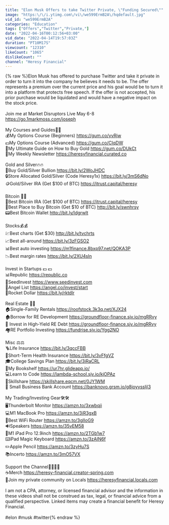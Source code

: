 ```yaml
---
title: "Elon Musk Offers to take Twitter Private, \"Funding Secured\""
image: "https:\/\/i.ytimg.com\/vi\/we599ErmB2A\/hqdefault.jpg"
vid_id: "we599ErmB2A"
categories: "Education"
tags: ["Offers","Twitter","Private,"]
date: "2022-04-16T00:12:56+03:00"
vid_date: "2022-04-14T19:57:03Z"
duration: "PT10M17S"
viewcount: "12310"
likeCount: "1065"
dislikeCount: ""
channel: "Heresy Financial"
---
```

{% raw %}Elon Musk has offered to purchase Twitter and take it private in order to turn it into the company he believes it needs to be. The offer represents a premium over the current price and his goal would be to turn it into a platform that protects free speech. If the offer is not accepted, his prior purchase would be liquidated and would have a negative impact on the stock price. <br /><br />Join me at Market Disruptors Live May 6-8 <a rel="nofollow" target="blank" href="https://go.1markmoss.com/joseph">https://go.1markmoss.com/joseph</a>  <br /><br />My Courses and Guides🍎🍎<br />💰My Options Course (Beginners) <a rel="nofollow" target="blank" href="https://gum.co/yvRjw">https://gum.co/yvRjw</a><br />💵My Options Course (Advanced) <a rel="nofollow" target="blank" href="https://gum.co/CIqDW">https://gum.co/CIqDW</a><br />🔑My Ultimate Guide on How to Buy Gold <a rel="nofollow" target="blank" href="https://gum.co/DUkCt">https://gum.co/DUkCt</a><br />📝My Weekly Newsletter <a rel="nofollow" target="blank" href="https://heresyfinancial.curated.co">https://heresyfinancial.curated.co</a><br /> <br />Gold and Silver🔥🔥<br />📱Buy Gold/Silver Bullion <a rel="nofollow" target="blank" href="https://bit.ly/2WoJHDC">https://bit.ly/2WoJHDC</a><br />🔒Store Allocated Gold/Silver (Code Heresy1x) <a rel="nofollow" target="blank" href="https://bit.ly/3mS6dNo">https://bit.ly/3mS6dNo</a> <br />🪙Gold/Silver IRA (Get $100 of BTC) <a rel="nofollow" target="blank" href="https://itrust.capital/heresy">https://itrust.capital/heresy</a>   <br /><br />Bitcoin 💎💎<br />🔐Best Bitcoin IRA (Get $100 of BTC) <a rel="nofollow" target="blank" href="https://itrust.capital/heresy">https://itrust.capital/heresy</a> <br />🦢Best Place to Buy Bitcoin (Get $10 of BTC) <a rel="nofollow" target="blank" href="http://bit.ly/swnhrsy">http://bit.ly/swnhrsy</a> <br />📟Best Bitcoin Wallet <a rel="nofollow" target="blank" href="http://bit.ly/ldgrwlt">http://bit.ly/ldgrwlt</a> <br /><br />Stocks💰💰<br />💹Best charts (Get $30) <a rel="nofollow" target="blank" href="http://bit.ly/tvchrts">http://bit.ly/tvchrts</a> <br />📈Best all-around <a rel="nofollow" target="blank" href="https://bit.ly/3zFGSO2">https://bit.ly/3zFGSO2</a><br />📊Best auto investing <a rel="nofollow" target="blank" href="https://m1finance.8bxp97.net/QOKA3P">https://m1finance.8bxp97.net/QOKA3P</a> <br />📉Best margin rates <a rel="nofollow" target="blank" href="https://bit.ly/2XU4sIn">https://bit.ly/2XU4sIn</a>  <br /><br />Invest in Startups  💵 💵<br />📊Republic <a rel="nofollow" target="blank" href="https://republic.co">https://republic.co</a> <br />🌱SeedInvest <a rel="nofollow" target="blank" href="https://www.seedinvest.com">https://www.seedinvest.com</a> <br />👼Angel List <a rel="nofollow" target="blank" href="https://angel.co/invest/start">https://angel.co/invest/start</a> <br />🚀Rocket Dollar <a rel="nofollow" target="blank" href="https://bit.ly/rktdlr">https://bit.ly/rktdlr</a><br /><br />Real Estate 🚀🚀<br />🏠Single-Family Rentals <a rel="nofollow" target="blank" href="https://roofstock.3k3q.net/XJX24">https://roofstock.3k3q.net/XJX24</a> <br />🏚Borrow for RE Development <a rel="nofollow" target="blank" href="https://groundfloor-finance.sjv.io/mgRRvy">https://groundfloor-finance.sjv.io/mgRRvy</a> <br />🏡 Invest in High-Yield RE Debt <a rel="nofollow" target="blank" href="https://groundfloor-finance.sjv.io/mgRRvy">https://groundfloor-finance.sjv.io/mgRRvy</a> <br />🏘RE Portfolio Investing <a rel="nofollow" target="blank" href="https://fundrise.sjv.io/Ygg2NO">https://fundrise.sjv.io/Ygg2NO</a> <br /><br />Misc ⚖️⚖️<br />🪜Life Insurance <a rel="nofollow" target="blank" href="https://bit.ly/3qccFBB">https://bit.ly/3qccFBB</a> <br />🏥Short-Term Health Insurance <a rel="nofollow" target="blank" href="https://bit.ly/3vFfgVZ">https://bit.ly/3vFfgVZ</a> <br />🎓College Savings Plan <a rel="nofollow" target="blank" href="https://bit.ly/3iRaCRL">https://bit.ly/3iRaCRL</a> <br />📖My Bookshelf <a rel="nofollow" target="blank" href="https://ur7hr.glideapp.io/">https://ur7hr.glideapp.io/</a>  <br />💻Learn to Code <a rel="nofollow" target="blank" href="https://lambda-school.sjv.io/kjOPAz">https://lambda-school.sjv.io/kjOPAz</a> <br />🍎Skillshare <a rel="nofollow" target="blank" href="https://skillshare.eqcm.net/0JY1WM">https://skillshare.eqcm.net/0JY1WM</a> <br />🏦 Small Business Bank Account <a rel="nofollow" target="blank" href="https://banknovo.grsm.io/g8joyyssljl3">https://banknovo.grsm.io/g8joyyssljl3</a> <br /><br />My Trading/Investing Gear🛠🛠<br />🖥Thunderbolt Monitor <a rel="nofollow" target="blank" href="https://amzn.to/3xwbqji">https://amzn.to/3xwbqji</a> <br />💻M1 MacBook Pro <a rel="nofollow" target="blank" href="https://amzn.to/3iR3gxB">https://amzn.to/3iR3gxB</a> <br />📶Best WiFi Router <a rel="nofollow" target="blank" href="https://amzn.to/3gIIoG9">https://amzn.to/3gIIoG9</a> <br />🔊Speakers <a rel="nofollow" target="blank" href="https://amzn.to/35vEM58">https://amzn.to/35vEM58</a> <br />📲M1 iPad Pro 12.9inch <a rel="nofollow" target="blank" href="https://amzn.to/2TGb1w7">https://amzn.to/2TGb1w7</a> <br />⌨️iPad Magic Keyboard <a rel="nofollow" target="blank" href="https://amzn.to/3zAIN6f">https://amzn.to/3zAIN6f</a> <br />✏️Apple Pencil <a rel="nofollow" target="blank" href="https://amzn.to/3zyHu7S">https://amzn.to/3zyHu7S</a> <br />📚Incerto <a rel="nofollow" target="blank" href="https://amzn.to/3mO57VX">https://amzn.to/3mO57VX</a> <br /><br />Support the Channel💪🏼💪🏼<br />☕️Merch <a rel="nofollow" target="blank" href="https://heresy-financial.creator-spring.com">https://heresy-financial.creator-spring.com</a> <br />🤝Join my private community on Locals <a rel="nofollow" target="blank" href="https://heresyfinancial.locals.com">https://heresyfinancial.locals.com</a><br /><br />I am not a CPA, attorney, or licensed financial advisor and the information in these videos shall not be construed as tax, legal, or financial advice from a qualified perspective. Linked items may create a financial benefit for Heresy Financial.<br /><br />#elon #musk #twitter{% endraw %}
